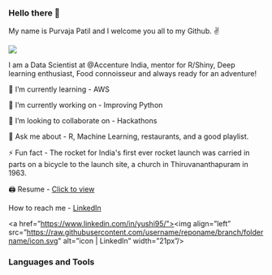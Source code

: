 ### Hello there 👋

My name is Purvaja Patil and I welcome you all to my Github. ✌️

![](https://komarev.com/ghpvc/?username=purvajapatil&color=blueviolet&style=plastic)

I am a Data Scientist at @Accenture India, mentor for R/Shiny, Deep learning enthusiast, Food connoisseur and always ready for an adventure!

🌱 I’m currently learning - AWS 

🔭 I’m currently working on - Improving Python

👯 I’m looking to collaborate on - Hackathons

💬 Ask me about - R, Machine Learning, restaurants, and a good playlist.

⚡️ Fun fact - The rocket for India's first ever rocket launch was carried in parts on a bicycle to the launch site, a church in Thiruvananthapuram in 1963.

🖨 Resume - [Click to view](https://drive.google.com/file/d/1O3O4hIQiaoHdxGIF0MyWG9nv46_tzHsu/view?usp=sharing)

How to reach me - [LinkedIn](https://www.linkedin.com/in/purvajapatil/)

<a href=”https://www.linkedin.com/in/yushi95/"><img align=”left” src=”https://raw.githubusercontent.com/username/reponame/branch/foldername/icon.svg" alt=”icon | LinkedIn” width=”21px”/></a>

### Languages and Tools
